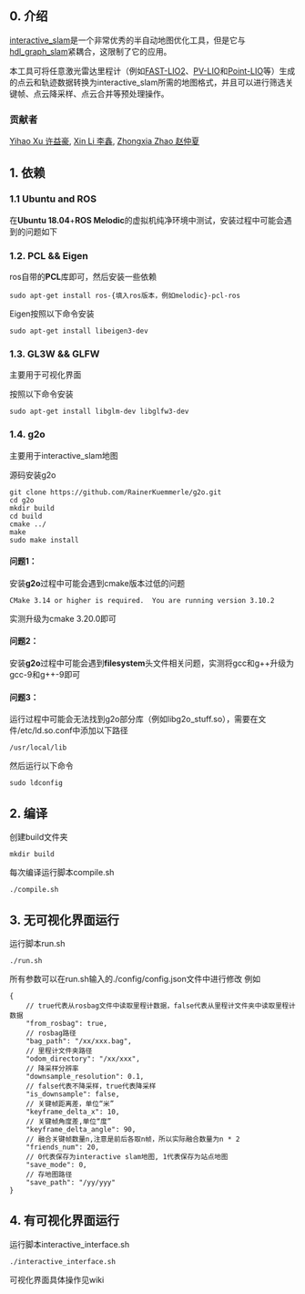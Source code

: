 ## 0. 介绍
[interactive_slam](https://github.com/koide3/interactive_slam)是一个非常优秀的半自动地图优化工具，但是它与[hdl_graph_slam](https://github.com/koide3/hdl_graph_slam)紧耦合，这限制了它的应用。

本工具可将任意激光雷达里程计（例如[FAST-LIO2](https://github.com/hku-mars/FAST_LIO)、[PV-LIO](https://github.com/HViktorTsoi/PV-LIO)和[Point-LIO](https://github.com/hku-mars/Point-LIO.git)等）生成的点云和轨迹数据转换为interactive_slam所需的地图格式，并且可以进行筛选关键帧、点云降采样、点云合并等预处理操作。

### 贡献者
[Yihao Xu 许益豪](https://github.com/liaraaaaaaa), [Xin Li 李鑫](https://github.com/carlos-lee123), [Zhongxia Zhao 赵仲夏](https://github.com/xiaranqing)

## 1. 依赖
### 1.1 **Ubuntu** and **ROS**
在**Ubuntu 18.04**+**ROS Melodic**的虚拟机纯净环境中测试，安装过程中可能会遇到的问题如下

### 1.2. **PCL && Eigen**
ros自带的**PCL**库即可，然后安装一些依赖
```
sudo apt-get install ros-{填入ros版本，例如melodic}-pcl-ros 
```
Eigen按照以下命令安装
```
sudo apt-get install libeigen3-dev
```

### 1.3. **GL3W && GLFW**
主要用于可视化界面

按照以下命令安装
```
sudo apt-get install libglm-dev libglfw3-dev
```
### 1.4. **g2o**
主要用于interactive_slam地图

源码安装g2o
```
git clone https://github.com/RainerKuemmerle/g2o.git
cd g2o
mkdir build 
cd build
cmake ../
make
sudo make install
```

#### 问题1：
安装**g2o**过程中可能会遇到cmake版本过低的问题
```
CMake 3.14 or higher is required.  You are running version 3.10.2
```
实测升级为cmake 3.20.0即可
#### 问题2：
安装**g2o**过程中可能会遇到**filesystem**头文件相关问题，实测将gcc和g++升级为gcc-9和g++-9即可
#### 问题3：
运行过程中可能会无法找到g2o部分库（例如libg2o_stuff.so），需要在文件/etc/ld.so.conf中添加以下路径
```
/usr/local/lib
```
然后运行以下命令
```
sudo ldconfig
```

## 2. 编译
创建build文件夹
```
mkdir build
```
每次编译运行脚本compile.sh
```
./compile.sh
```
## 3. 无可视化界面运行
运行脚本run.sh
```
./run.sh
```
所有参数可以在run.sh输入的./config/config.json文件中进行修改
例如
```
{
    // true代表从rosbag文件中读取里程计数据，false代表从里程计文件夹中读取里程计数据
    "from_rosbag": true,
    // rosbag路径
    "bag_path": "/xx/xxx.bag",
    // 里程计文件夹路径
    "odom_directory": "/xx/xxx",
    // 降采样分辨率
    "downsample_resolution": 0.1,
    // false代表不降采样，true代表降采样
    "is_downsample": false,
    // 关键帧距离差，单位“米”
    "keyframe_delta_x": 10,
    // 关键帧角度差,单位“度”
    "keyframe_delta_angle": 90,
    // 融合关键帧数量n,注意是前后各取n帧，所以实际融合数量为n * 2
    "friends_num": 20,
    // 0代表保存为interactive slam地图, 1代表保存为站点地图
    "save_mode": 0,
    // 存地图路径
    "save_path": "/yy/yyy"
}
```
## 4. 有可视化界面运行
运行脚本interactive_interface.sh
```
./interactive_interface.sh
```
可视化界面具体操作见wiki
